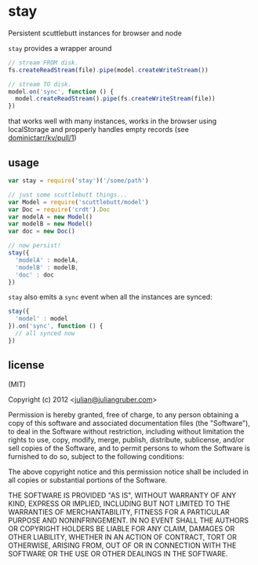
# stay

Persistent scuttlebutt instances for browser and node

`stay` provides a wrapper around

```js
// stream FROM disk.
fs.createReadStream(file).pipe(model.createWriteStream())

// stream TO disk.
model.on('sync', function () {
  model.createReadStream().pipe(fs.createWriteStream(file))
})
```

that works well with many instances, works in the browser using localStorage
and propperly handles empty records
(see [dominictarr/kv/pull/1](https://github.com/dominictarr/kv/pull/1))

## usage

```js
var stay = require('stay')('/some/path')

// just some scuttlebutt things...
var Model = require('scuttlebutt/model')
var Doc = require('crdt').Doc
var modelA = new Model()
var modelB = new Model()
var doc = new Doc()

// now persist!
stay({
  'modelA' : modelA,
  'modelB' : modelB,
  'doc' : doc
})
```

`stay` also emits a `sync` event when all the instances are synced:

```js
stay({
  'model' : model
}).on('sync', function () {
  // all synced now
})
```

## license

(MIT)

Copyright (c) 2012 &lt;julian@juliangruber.com&gt;

Permission is hereby granted, free of charge, to any person obtaining a copy of
this software and associated documentation files (the "Software"), to deal in
the Software without restriction, including without limitation the rights to
use, copy, modify, merge, publish, distribute, sublicense, and/or sell copies of
the Software, and to permit persons to whom the Software is furnished to do so,
subject to the following conditions:

The above copyright notice and this permission notice shall be included in all
copies or substantial portions of the Software.

THE SOFTWARE IS PROVIDED "AS IS", WITHOUT WARRANTY OF ANY KIND, EXPRESS OR
IMPLIED, INCLUDING BUT NOT LIMITED TO THE WARRANTIES OF MERCHANTABILITY,
FITNESS FOR A PARTICULAR PURPOSE AND NONINFRINGEMENT. IN NO EVENT SHALL THE
AUTHORS OR COPYRIGHT HOLDERS BE LIABLE FOR ANY CLAIM, DAMAGES OR OTHER
LIABILITY, WHETHER IN AN ACTION OF CONTRACT, TORT OR OTHERWISE, ARISING FROM,
OUT OF OR IN CONNECTION WITH THE SOFTWARE OR THE USE OR OTHER DEALINGS IN THE
SOFTWARE.
